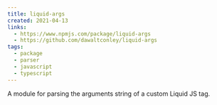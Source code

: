 ```yaml
---
title: liquid-args
created: 2021-04-13
links:
  - https://www.npmjs.com/package/liquid-args
  - https://github.com/dawaltconley/liquid-args
tags:
  - package
  - parser
  - javascript
  - typescript
---
```


A module for parsing the arguments string of a custom Liquid JS tag.
